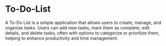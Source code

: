 # To-Do-List
A To-Do List is a simple application that allows users to create, manage, and organize tasks. Users can add new tasks, mark them as complete, edit details, and delete tasks, often with options to categorize or prioritize them, helping to enhance productivity and time management.
